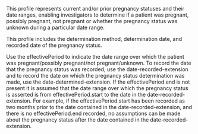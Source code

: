 This profile represents current and/or prior pregnancy statuses and their date ranges, enabling investigators to determine if a patient was pregnant, possibly pregnant, not pregnant or whether the pregnancy status was unknown during a particular date range.

This profile includes the determination method, determination date, and recorded date of the pregnancy status.

Use the effectivePeriod to indicate the date range over which the patient was pregnant/possibly pregnant/not pregnant/unknown. To record the date that the pregnancy status was recorded, use the date-recorded-extension and to record the date on which the pregnancy status determination was made, use the date-determined-extension. If the effectivePeriod.end is not present it is assumed that the date range over which the pregnancy status is asserted is from effectivePeriod.start to the date in the date-recorded-extension. For example, if the effectivePeriod.start has been recorded as two months prior to the date contained in the date-recorded-extension, and there is no effectivePeriod.end recorded, no assumptions can be made about the pregnancy status after the date contained in the date-recorded-extension.